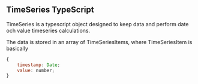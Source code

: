 ## TimeSeries TypeScript

TimeSeries is a typescript object designed to keep data and perform date och value timeseries calculations.

The data is stored in an array of TimeSeriesItems, where TimeSeriesItem is basically

```js
{
	timestamp: Date;
	value: number;
}
```
